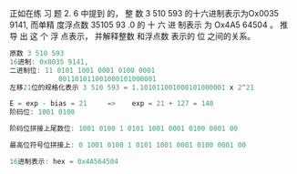 正如在练 习 题 2. 6 中提到 的， 整 数 3 510 593 的十六进制表示为Ox0035 9141, 而单精 度浮点数 35105 93 .0 的 十 六 进 制表示 为 Ox4A5 64504 。 推 导 出 这
个 浮 点表示， 并解释整数 和浮点数 表示的 位 之间的关系。
```c
原数 3 510 593
16进制: 0x0035 9141,
二进制位: 11 0101 1001 0001 0100 0001
            001101011001000101000001
左移21位的规格化表示 3 510 593 = 1.101011001000101000001 x 2^21

E = exp - bias = 21     =>    exp = 21 + 127 = 148
阶码位: 1001 0100

阶码位拼接上尾数位: 1001 0100 1 0101 1001 0001 0100 0001 00

最高位符号位拼接上: 0 1001 0100 1 0101 1001 0001 0100 0001 00

16进制表示: hex = 0x4A564504
```